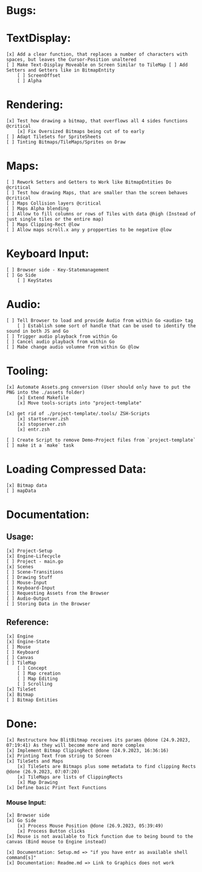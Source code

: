 Bugs:
================================================================================

TextDisplay:
================================================================================
    [x] Add a clear function, that replaces a number of characters with spaces, but leaves the Cursor-Position unaltered
    [ ] Make Text-Display Moveable on Screen Similar to TileMap [ ] Add Setters and Getters like in BitmapEntity
        [ ] ScreenOffset 
        [ ] Alpha

Rendering:
================================================================================
    [x] Test how drawing a bitmap, that overflows all 4 sides functions @critical 
        [x] Fix Oversized Bitmaps being cut of to early
    [ ] Adapt TileSets for SpriteSheets
    [ ] Tinting Bitmaps/TileMaps/Sprites on Draw


Maps:
================================================================================
    [ ] Rework Setters and Getters to Work like BitmapEntities Do @critical
    [ ] Test how drawing Maps, that are smaller than the screen behaves @critical
    [ ] Maps Collision layers @critical
    [ ] Maps Alpha blending
    [ ] Allow to fill columns or rows of Tiles with data @high (Instead of just single tiles or the entire map)
    [ ] Maps Clipping-Rect @low
    [ ] Allow maps scroll.x any y propperties to be negative @low


Keyboard Input:
================================================================================
    [ ] Browser side - Key-Statemanagement
    [ ] Go Side
        [ ] KeyStates


Audio:
================================================================================
    [ ] Tell Browser to load and provide Audio from within Go <audio> tag
        [ ] Establish some sort of handle that can be used to identify the sound in both JS and Go
    [ ] Trigger audio playback from within Go
    [ ] Cancel audio playback from within Go
    [ ] Mabe change audio volumne from within Go @low 


Tooling:
================================================================================
    [x] Automate Assets.png cnnversion (User should only have to put the PNG into the ./assets folder)
        [x] Extend Makefile
        [x] Move tools-scripts into "project-template"

    [x] get rid of ./project-template/.tools/ ZSH-Scripts
        [x] startserver.zsh 
        [x] stopserver.zsh 
        [x] entr.zsh

    [ ] Create Script to remove Demo-Project files from `project-template`
    [ ] make it a `make` task


Loading Compressed Data:
================================================================================
    [x] Bitmap data
    [ ] mapData


Documentation:
================================================================================

## Usage:
    [x] Project-Setup 
    [x] Engine-Lifecycle
    [ ] Project - main.go
    [x] Scenes
    [ ] Scene-Transitions
    [ ] Drawing Stuff
    [ ] Mouse-Input
    [ ] Keyboard-Input
    [ ] Requesting Assets from the Browser
    [ ] Audio-Output
    [ ] Storing Data in the Browser
    
## Reference:
    [x] Engine
    [x] Engine-State
    [ ] Mouse
    [ ] Keyboard
    [ ] Canvas
    [ ] TileMap
        [ ] Concept
        [ ] Map creation
        [ ] Map Editing
        [ ] Scrolling
    [x] TileSet 
    [x] Bitmap
    [ ] Bitmap Entities

Done:
================================================================================
    [x] Restructure how BlitBitmap receives its params @done (24.9.2023, 07:19:41) As they will become more and more complex
    [x] Implement Bitmap ClipingRect @done (24.9.2023, 16:36:16)
    [x] Printing Text from string to Screen 
    [x] TileSets and Maps
        [x] TileSets are Bitmaps plus some metadata to find clipping Rects @done (26.9.2023, 07:07:20)
        [x] TileMaps are lists of ClippingRects
        [x] Map Drawing
    [x] Define basic Print Text Functions

### Mouse Input:
    [x] Browser side
    [x] Go Side
        [x] Process Mouse Position @done (26.9.2023, 05:39:49)
        [x] Process Button clicks
    [x] Mouse is not available to Tick function due to being bound to the canvas (Bind mouse to Engine instead)

    [x] Documentation: Setup.md => "if you have entr as available shell command[s]"
    [x] Documentation: Readme.md => Link to Graphics does not work
